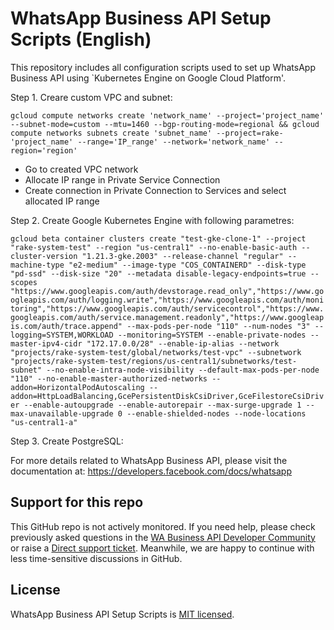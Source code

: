 # WhatsApp Business API Setup Scripts  (English)

This repository includes all configuration scripts used to set up WhatsApp Business API using `Kubernetes Engine on Google Cloud Platform'.

Step 1. Creare custom VPC and subnet:

```gcloud compute networks create 'network_name' --project='project_name' --subnet-mode=custom --mtu=1460 --bgp-routing-mode=regional && gcloud compute networks subnets create 'subnet_name' --project=rake-'project_name' --range='IP_range' --network='network_name' --region='region'```

- Go to created VPC network 
- Allocate IP range in Private Service Connection
- Create connection in Private Connection to Services and select allocated IP range

Step 2. Create Google Kubernetes Engine with following parametres:

```gcloud beta container clusters create "test-gke-clone-1" --project "rake-system-test" --region "us-central1" --no-enable-basic-auth --cluster-version "1.21.3-gke.2003" --release-channel "regular" --machine-type "e2-medium" --image-type "COS_CONTAINERD" --disk-type "pd-ssd" --disk-size "20" --metadata disable-legacy-endpoints=true --scopes "https://www.googleapis.com/auth/devstorage.read_only","https://www.googleapis.com/auth/logging.write","https://www.googleapis.com/auth/monitoring","https://www.googleapis.com/auth/servicecontrol","https://www.googleapis.com/auth/service.management.readonly","https://www.googleapis.com/auth/trace.append" --max-pods-per-node "110" --num-nodes "3" --logging=SYSTEM,WORKLOAD --monitoring=SYSTEM --enable-private-nodes --master-ipv4-cidr "172.17.0.0/28" --enable-ip-alias --network "projects/rake-system-test/global/networks/test-vpc" --subnetwork "projects/rake-system-test/regions/us-central1/subnetworks/test-subnet" --no-enable-intra-node-visibility --default-max-pods-per-node "110" --no-enable-master-authorized-networks --addon=HorizontalPodAutoscaling --addon=HttpLoadBalancing,GcePersistentDiskCsiDriver,GceFilestoreCsiDriver --enable-autoupgrade --enable-autorepair --max-surge-upgrade 1 --max-unavailable-upgrade 0 --enable-shielded-nodes --node-locations "us-central1-a"```

Step 3. Create PostgreSQL:




For more details related to WhatsApp Business API, please visit the documentation at: https://developers.facebook.com/docs/whatsapp

## Support for this repo
This GitHub repo is not actively monitored. If you need help, please check previously asked questions in the [WA Business API Developer Community](https://developers.facebook.com/community?sort=trending&category=766772797555412) or raise a [Direct support ticket](https://developers.facebook.com/docs/whatsapp/contact-support). Meanwhile, we are happy to continue with less time-sensitive discussions in GitHub.

## License

WhatsApp Business API Setup Scripts is [MIT licensed](./LICENSE).
